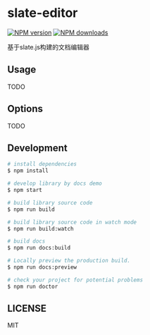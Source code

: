# slate-editor

[![NPM version](https://img.shields.io/npm/v/slate-editor.svg?style=flat)](https://npmjs.org/package/slate-editor)
[![NPM downloads](http://img.shields.io/npm/dm/slate-editor.svg?style=flat)](https://npmjs.org/package/slate-editor)

基于slate.js构建的文档编辑器

## Usage

TODO

## Options

TODO

## Development

```bash
# install dependencies
$ npm install

# develop library by docs demo
$ npm start

# build library source code
$ npm run build

# build library source code in watch mode
$ npm run build:watch

# build docs
$ npm run docs:build

# Locally preview the production build.
$ npm run docs:preview

# check your project for potential problems
$ npm run doctor
```

## LICENSE

MIT
